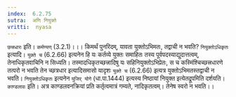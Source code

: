 ```yaml
---
index:  6.2.75
sutra:  अणि नियुक्ते
vritti:  nyasa
---
```


`छत्त्रधारः` इति। `कर्मण्यण्` (3.2.1)।।।
किमर्थं पुनरिदम्, यावता युक्तोऽभिमतः, तद्वाची न भवति? `नियुक्तोऽधिकृतः` इत्यादि। `युक्ते च` (6.2.66) इत्यनेन हि यः कर्तव्ये युक्तः समाहितः तस्य पूर्वपदस्याद्युदात्तत्वम्, तेनाधिकृतवाचिनि न सिध्यति। तस्मादधिकृतच्छत्त्रादिषु यः सहिनियुक्तोऽभिप्रेतः, स च कस्मिंश्चिच्छत्त्रधारणे तत्परो न भवति तेन च्छत्रधार इत्यादिसमासो यादृशः `युक्ते च` (6.2.66) इत्यत्र युक्तोऽभिमतस्तद्वाची न भवति। `नियुक्तोऽधिकृतः` इत्यनेन `युजिर् योगे` (धा.पा.1444) इत्यस्य निष्ठायां नियुक्त इत्येतद्रूपमिति दर्शयति।
`काण्डलावः` इति। अत्र काण्डलवनक्रियां प्रति कर्तृत्वमात्रं गम्यते, नादिकृतत्वम्। तेनेष स्वरो न भवति।।

